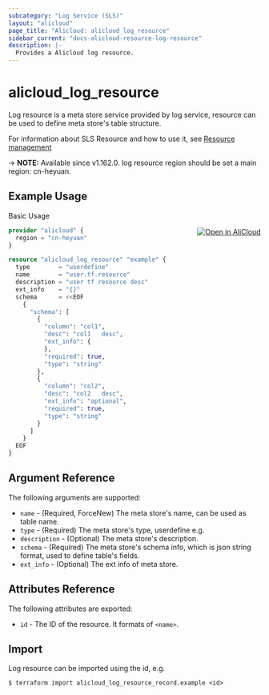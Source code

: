 ```yaml
---
subcategory: "Log Service (SLS)"
layout: "alicloud"
page_title: "Alicloud: alicloud_log_resource"
sidebar_current: "docs-alicloud-resource-log-resource"
description: |-
  Provides a Alicloud log resource.
---
```


# alicloud_log_resource

Log resource is a meta store service provided by log service, resource can be used to define meta store's table structure. 

For information about SLS Resource and how to use it, see [Resource management](https://www.alibabacloud.com/help/en/doc-detail/207732.html)

-> **NOTE:** Available since v1.162.0. log resource region should be set a main region: cn-heyuan.

## Example Usage
<div class="oics-button" style="float: right;margin: 0 0 -40px 0;">
  <a href="https://api.aliyun.com/api-tools/terraform?resource=alicloud_log_resource&exampleId=79d92b9d-00f8-cdf3-3e28-5e3bbf189fe8f866022f&activeTab=example&spm=docs.r.log_resource.0.79d92b9d00" target="_blank">
    <img alt="Open in AliCloud" src="https://img.alicdn.com/imgextra/i1/O1CN01hjjqXv1uYUlY56FyX_!!6000000006049-55-tps-254-36.svg" style="max-height: 44px; margin: 32px auto; max-width: 100%;">
  </a>
</div>

Basic Usage

```terraform
provider "alicloud" {
  region = "cn-heyuan"
}

resource "alicloud_log_resource" "example" {
  type        = "userdefine"
  name        = "user.tf.resource"
  description = "user tf resource desc"
  ext_info    = "{}"
  schema      = <<EOF
    {
      "schema": [
        {
          "column": "col1",
          "desc": "col1   desc",
          "ext_info": {
          },
          "required": true,
          "type": "string"
        },
        {
          "column": "col2",
          "desc": "col2   desc",
          "ext_info": "optional",
          "required": true,
          "type": "string"
        }
      ]
    }
  EOF
}
```

## Argument Reference

The following arguments are supported:

* `name` - (Required, ForceNew) The meta store's name, can be used as table name.
* `type` - (Required) The meta store's type, userdefine e.g.
* `description` - (Optional) The meta store's description.
* `schema` - (Required) The meta store's schema info, which is json string format, used to define table's fields.
* `ext_info` - (Optional) The ext info of meta store.

## Attributes Reference

The following attributes are exported:

* `id` - The ID of the resource. It formats of `<name>`.

## Import

Log resource can be imported using the id, e.g.

```shell
$ terraform import alicloud_log_resource_record.example <id>
```
